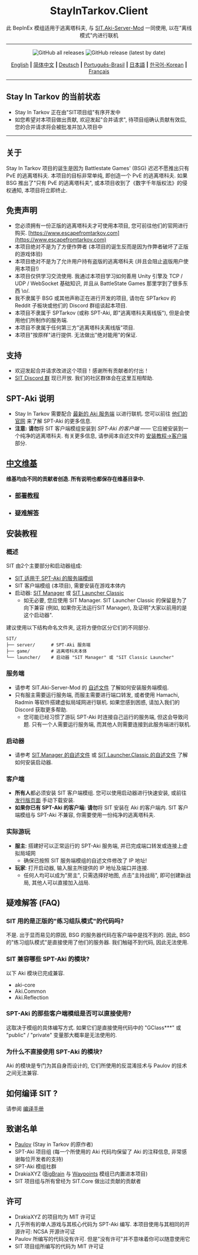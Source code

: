 
<div align=center style="text-align: center">
<h1 style="text-align: center">StayInTarkov.Client</h1>

此 BepInEx 模组适用于逃离塔科夫, 与 [SIT.Aki-Server-Mod](https://github.com/stayintarkov/SIT.Aki-Server-Mod) 一同使用, 以在"离线模式"内进行联机
</div>

---

<div align=center>

![GitHub all releases](https://img.shields.io/github/downloads/stayintarkov/StayInTarkov.Client/total) ![GitHub release (latest by date)](https://img.shields.io/github/downloads/stayintarkov/StayInTarkov.Client/latest/total)

[English](README.md) **|** [简体中文](README_CN.md) **|** [Deutsch](README_DE.md) **|** [Português-Brasil](README_PO.md) **|** [日本語](README_JA.md) **|** [한국어-Korean](README_KO.md) **|** [Français](README_FR.md)
</div>

---

## Stay In Tarkov 的当前状态

* Stay In Tarkov 正在由"SIT项目组"有序开发中
* 如您希望对本项目做出贡献, 欢迎发起"合并请求", 待项目组确认贡献有效后, 您的合并请求将会被批准并加入项目中

--- 

## 关于

Stay In Tarkov 项目的诞生是因为 Battlestate Games' (BSG) 迟迟不愿推出只有 PvE 的逃离塔科夫.
本项目的目标非常单纯, 即创造一个 PvE 的逃离塔科夫.
如果 BSG 推出了"只有 PvE 的逃离塔科夫", 或本项目收到了《数字千年版权法》的侵权通知, 本项目将立即终止.


## 免责声明

* 您必须拥有一份正版的逃离塔科夫才可使用本项目, 您可前往他们的官网进行购买. [https://www.escapefromtarkov.com](https://www.escapefromtarkov.com)
* 本项目绝对不是为了方便作弊者 (本项目的诞生反而是因为作弊者破坏了正版的游戏体验)
* 本项目绝对不是为了允许用户持有盗版的逃离塔科夫 (并且会阻止盗版用户使用本项目!)
* 本项目仅供学习交流使用. 我通过本项目学习如何善用 Unity 引擎及 TCP / UDP / WebSocket 基础知识, 并且从 BattleState Games 那里学到了很多东西 \o/.
* 我不隶属于 BSG 或其他声称正在进行开发的项目, 请勿在 SPTarkov 的 Reddit 子板块或他们的 Discord 群组谈起本项目.
* 本项目不隶属于 SPTarkov (或称 SPT-Aki, 即"逃离塔科夫离线版"), 但是会使用他们所制作的服务端.
* 本项目不隶属于任何第三方"逃离塔科夫离线版"项目.
* 本项目"按原样"进行提供. 无法做出"绝对能用"的保证.

## 支持

* 欢迎发起合并请求改进这个项目！感谢所有贡献者的付出！
* [SIT Discord 群](https://discord.gg/f4CN4n3nP2) 现已开放. 我们的社区群体会在这里互相帮助.

## SPT-Aki 说明
* Stay In Tarkov 需要配合 [最新的 Aki 服务端](https://dev.sp-tarkov.com/SPT-AKI/Server) 以进行联机. 您可以前往 [他们的官网](https://www.sp-tarkov.com/) 来了解 SPT-Aki 的更多信息.
* __**注意:**__ **请勿**将 SIT 客户端模组安装到 *SPT-Aki 的客户端* —— 它应被安装到一个纯净的逃离塔科夫. 有关更多信息, 请参阅本自述文件的 [安装教程->客户端](#%E5%AE%A2%E6%88%B7%E7%AB%AF) 部分.

## [中文维基](https://github.com/stayintarkov/StayInTarkov.Client/wiki/%E4%BB%8B%E7%BB%8D(Intro)-Home)
**维基均由不同的贡献者创造. 所有说明也都保存在维基目录中.**
  - ### [部署教程](https://github.com/stayintarkov/StayInTarkov.Client/wiki/%E9%83%A8%E7%BD%B2%E6%95%99%E7%A8%8B-Guides)
  - ### [疑难解答](https://github.com/stayintarkov/StayInTarkov.Client/wiki/%E7%96%91%E9%9A%BE%E8%A7%A3%E7%AD%94-FAQs)


## 安装教程

### 概述
SIT 由2个主要部分和启动器组成:
- [SIT 适用于 SPT-Aki 的服务端模组](https://github.com/stayintarkov/SIT.Aki-Server-Mod)
- SIT 客户端模组 (本项目), 需要安装在游戏本体内
- 启动器: [SIT Manager](https://github.com/stayintarkov/SIT.Manager) 或 [SIT Launcher Classic](https://github.com/stayintarkov/SIT.Launcher.Classic)
  - 如无必要, 您应使用 SIT Manager. SIT Launcher Classic 的保留是为了向下兼容 (例如, 如果你无法运行SIT Manager), 及证明"大家以前用的是这个启动器".

建议使用以下结构命名文件夹, 这将方便你区分它们的不同部分.
```
SIT/
├── server/      # SPT-Aki 服务端
├── game/        # 逃离塔科夫本体
└── launcher/    # 启动器 "SIT Manager" 或 "SIT Classic Launcher"
```

### 服务端
- 请参考 SIT.Aki-Server-Mod 的 [自述文件](https://github.com/stayintarkov/SIT.Aki-Server-Mod#readme) 了解如何安装服务端模组.
- 只有服主需要运行服务端, 而服主需要进行端口转发, 或者使用 Hamachi, Radmin 等软件搭建虚拟局域网进行联机. 如果您感到困惑, 请加入我们的 Discord 获取更多帮助.
  - 您可能已经习惯了游玩 SPT-Aki 时连接自己运行的服务端, 但这会导致问题. 只有一个人需要运行服务端, 而其他人则需要连接到此服务端进行联机.

### 启动器
- 请参考 [SIT.Manager 的自述文件](https://github.com/stayintarkov/SIT.Manager#readme) 或 [SIT.Launcher.Classic 的自述文件](https://github.com/stayintarkov/SIT.Launcher.Classic#readme) 了解如何安装启动器.

### 客户端
- **所有人**都必须安装 SIT 客户端模组. 您可以使用启动器进行快速安装, 或前往 [发行版页面](https://github.com/stayintarkov/StayInTarkov.Client/releases/latest) 手动下载安装.
- **如果你已有 SPT-Aki 的客户端:** **请勿**将 SIT 安装在 Aki 的客户端内. SIT 客户端模组与 SPT-Aki 不兼容, 你需要使用一份纯净的逃离塔科夫.

### 实际游玩
- **服主**: 搭建好可以正常运行的 SPT-Aki 服务端, 并已完成端口转发或连接上虚拟局域网
  - 确保已按照 SIT 服务端模组的自述文件修改了 IP 地址!
- **玩家**: 打开启动器, 输入服主所提供的 IP 地址及端口并连接.
  - 任何人均可以成为"房主", 只需选择好地图, 点击"主持战局", 即可创建新战局, 其他人可以直接加入战局.


## 疑难解答 (FAQ)

### SIT 用的是正版的"练习组队模式"的代码吗?
不是. 出于显而易见的原因, BSG 的服务器代码在客户端中是找不到的. 因此, BSG 的"练习组队模式"是直接使用了他们的服务器. 我们触碰不到代码, 因此无法使用.

### SIT 兼容哪些 SPT-Aki 的模块?
以下 Aki 模块已完成兼容.
- aki-core
- Aki.Common
- Aki.Reflection

### SPT-Aki 的那些客户端模组是否可以直接使用?
这取决于模组的具体编写方式. 如果它们是直接使用代码中的 "GClass***" 或 "public" / "private" 变量那大概率是无法使用的.

### 为什么不直接使用 SPT-Aki 的模块?
Aki 的模块是专门为其自身而设计的, 它们所使用的反混淆技术与 Paulov 的技术之间无法兼容.

## 如何编译 SIT ?
请参阅 [编译手册](COMPILE.md)

## 致谢名单
- [Paulov](https://github.com/paulov-t) (Stay in Tarkov 的原作者)
- SPT-Aki 项目组 (每一个所使用的 Aki 代码均保留了 Aki 的注释信息, 非常感谢每位开发者的支持)
- SPT-Aki 模组社群
- DrakiaXYZ ([BigBrain](https://github.com/DrakiaXYZ/SPT-BigBrain) 与 [Waypoints](https://github.com/DrakiaXYZ/SPT-Waypoints) 模组已内置进本项目)
- SIT 项目组与所有曾经为 SIT.Core 做出过贡献的贡献者

## 许可
- DrakiaXYZ 的项目均为 MIT 许可证
- 几乎所有的单人游戏与其核心代码为 SPT-Aki 编写. 本项目使用与其相同的开源许可: NCSA 开源许可证
- Paulov 所编写的代码没有许可. 但是"没有许可"并不意味着你可以随意使用它
- SIT 项目组所编写的代码为 MIT 许可证
